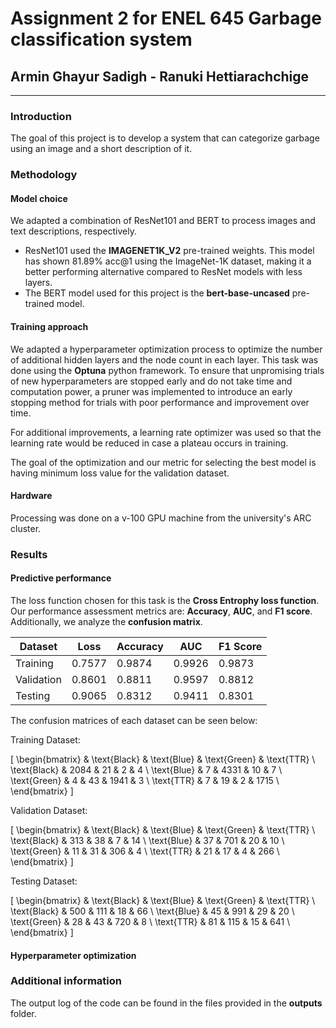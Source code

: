 # Assignment 2 for ENEL 645 Garbage classification system

## Armin Ghayur Sadigh - Ranuki Hettiarachchige

---

### Introduction

The goal of this project is to develop a system that can categorize garbage using an image and a short description of it.

### Methodology

#### Model choice

We adapted a combination of ResNet101 and BERT to process images and text descriptions, respectively.

- ResNet101 used the **IMAGENET1K_V2** pre-trained weights. This model has shown 81.89% acc@1 using the ImageNet-1K dataset, making it a better performing alternative compared to ResNet models with less layers.
- The BERT model used for this project is the **bert-base-uncased** pre-trained model.

#### Training approach

We adapted a hyperparameter optimization process to optimize the number of additional hidden layers and the node count in each layer. This task was done using the **Optuna** python framework. To ensure that unpromising trials of new hyperparameters are stopped early and do not take time and computation power, a pruner was implemented to introduce an early stopping method for trials with poor performance and improvement over time.

For additional improvements, a learning rate optimizer was used so that the learning rate would be reduced in case a plateau occurs in training.

The goal of the optimization and our metric for selecting the best model is having minimum loss value for the validation dataset.

#### Hardware

Processing was done on a v-100 GPU machine from the university's ARC cluster.

### Results

#### Predictive performance

The loss function chosen for this task is the **Cross Entrophy loss function**. Our performance assessment metrics are: **Accuracy**, **AUC**, and **F1 score**. Additionally, we analyze the **confusion matrix**.

| Dataset    | Loss   | Accuracy | AUC    | F1 Score |
| ---------- | ------ | -------- | ------ | -------- |
| Training   | 0.7577 | 0.9874   | 0.9926 | 0.9873   |
| Validation | 0.8601 | 0.8811   | 0.9597 | 0.8812   |
| Testing    | 0.9065 | 0.8312   | 0.9411 | 0.8301   |

The confusion matrices of each dataset can be seen below:

Training Dataset:

\[
\begin{bmatrix}
       & \text{Black} & \text{Blue} & \text{Green} & \text{TTR} \\
\text{Black} & 2084 & 21   & 2    & 4    \\
\text{Blue}  & 7    & 4331 & 10   & 7    \\
\text{Green} & 4    & 43   & 1941 & 3    \\
\text{TTR}   & 7    & 19   & 2    & 1715 \\
\end{bmatrix}
\]

Validation Dataset:

\[
\begin{bmatrix}
       & \text{Black} & \text{Blue} & \text{Green} & \text{TTR} \\
\text{Black} & 313 & 38  & 7   & 14  \\
\text{Blue}  & 37  & 701 & 20  & 10  \\
\text{Green} & 11  & 31  & 306 & 4   \\
\text{TTR}   & 21  & 17  & 4   & 266 \\
\end{bmatrix}
\]

Testing Dataset:

\[
\begin{bmatrix}
       & \text{Black} & \text{Blue} & \text{Green} & \text{TTR} \\
\text{Black} & 500 & 111 & 18  & 66  \\
\text{Blue}  & 45  & 991 & 29  & 20  \\
\text{Green} & 28  & 43  & 720 & 8   \\
\text{TTR}   & 81  & 115 & 15  & 641 \\
\end{bmatrix}
\]

#### Hyperparameter optimization



### Additional information

The output log of the code can be found in the files provided in the **outputs** folder.
